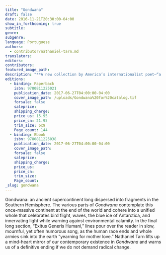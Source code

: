 ```yaml
---
title: "Gondwana"
draft: false
date: 2016-11-21T20:30:00-04:00
show_in_forthcoming: true
subtitle:
genre:
subgenre:
language: Portuguese
authors:
  - contributor/nathaniel-tarn.md
translators:
editors:
contributors:
featured_image_path:
description: "**A new collection by America’s internationalist poet—“a vision both original and universal” (Octavio Paz)** "
editions:
  - binding: Paperback
    isbn: 9780811225021
    publication_date: 2017-06-27T04:00:00-04:00
    cover_image_path: /uploads/Gondwana%20for%20catalog.tif
    forsale: false
    saleprice:
    shipping_charge:
    price_us: 15.95
    price_cn: 21.95
    trim_size: 6x9
    Page_count: 144
  - binding: Ebook
    isbn: 9780811225038
    publication_date: 2017-06-27T04:00:00-04:00
    cover_image_path:
    forsale: false
    saleprice:
    shipping_charge:
    price_us:
    price_cn:
    trim_size:
    Page_count:
_slug: gondwana
---
```


Gondwana: an ancient supercontinent long dispersed into fragments in the Southern Hemisphere. The various parts of _Gondwana_ contemplate this once-massive continent at the end of the world and cohere into a unified whole that celebrates bird flight, waves, the blue ice of Antarctica, and innervating light while warning against environmental calamity. In the final long section, “Exitus Generis Humani,” lines pour over the reader in slow, mournful, yet often humorous song, as the human race ends and whole armies sink into the earth “yearning for mother love.” Nathaniel Tarn lifts up a mind-heart mirror of our contemporary existence in _Gondwana_ and warns us of a definitive ending if we do not demand radical change.

